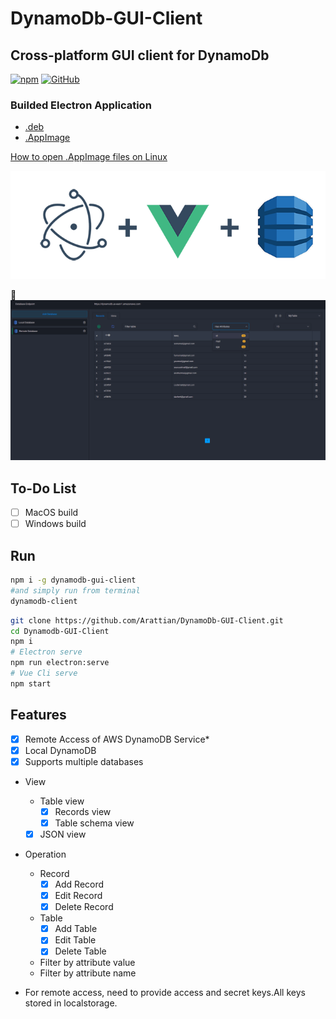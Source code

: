 # DynamoDb-GUI-Client
## Cross-platform GUI client for DynamoDb

[![npm](https://img.shields.io/npm/dt/dynamodb-gui-client.svg)](https://www.npmjs.com/package/dynamodb-gui-client)
[![GitHub](https://img.shields.io/github/license/mashape/apistatus.svg)](https://github.com/Arattian/DynamoDb-GUI-Client/blob/master/LICENSE)


### Builded Electron Application
* [.deb](https://www.dropbox.com/s/vs9jj0oo93q68jh/DynamoDbGUI-linux-amd64-2.0.4.deb?dl=0)
* [.AppImage](https://www.dropbox.com/s/7vevslvt4t5vtqm/DynamoDbGUI-linux-x86_64-2.0.4.AppImage?dl=0)

[How to open .AppImage files on Linux](https://itsfoss.com/use-appimage-linux/)

![Logo](src/assets/git-logo.png)

:eyes:
![Logo](src/assets/App-View.png)

## To-Do List
* [ ] MacOS build
* [ ] Windows build

## Run

```bash
npm i -g dynamodb-gui-client
#and simply run from terminal
dynamodb-client
```

```bash
git clone https://github.com/Arattian/DynamoDb-GUI-Client.git
cd Dynamodb-GUI-Client
npm i
# Electron serve
npm run electron:serve
# Vue Cli serve
npm start
```

## Features

* [x] Remote Access of AWS DynamoDB Service*
* [x] Local DynamoDB
* [x] Supports multiple databases
* View
  * Table view
    * [x] Records view
    * [x] Table schema view
  * [x] JSON view
* Operation
  * Record
    * [x] Add Record
    * [x] Edit Record
    * [x] Delete Record
  * Table
    * [x] Add Table
    * [x] Edit Table
    * [x] Delete Table
  * Filter by attribute value
  * Filter by attribute name
    
* For remote access, need to provide access and secret keys.All keys stored in localstorage.
